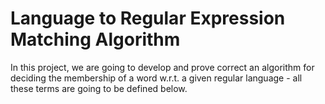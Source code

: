 # Language to Regular Expression Matching Algorithm

In this project, we are going to develop and prove correct an algorithm for deciding the membership of a word w.r.t. a given regular language - all these terms are going to be defined below. 
